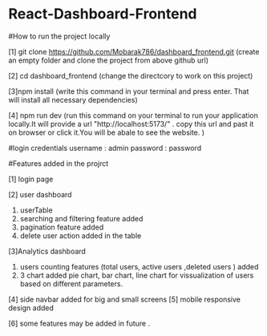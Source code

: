 # React-Dashboard-Frontend

#How to run the project locally

[1] git clone https://github.com/Mobarak786/dashboard_frontend.git
(create an empty folder and clone the project from above github url)

[2] cd dashboard_frontend
(change the directcory to work on this project)

[3]npm install
(write this command in your terminal and press enter. That will install all necessary dependencies)

[4] npm run dev
(run this command on your terminal to run your application locally.It will provide a url "http://localhost:5173/" . copy this url and past it on browser or click it.You will be abale to see the website. )

#login credentials
username : admin
password : password

#Features added in the projrct

[1] login page

[2] user dashboard

1. userTable
2. searching and filtering feature added
3. pagination feature added
4. delete user action added in the table

[3]Analytics dashboard

1. users counting features (total users, active users ,deleted users ) added
2. 3 chart added pie chart, bar chart, line chart for vissualization of users based on
   different parameters.

[4] side navbar added for big and small screens
[5] mobile responsive design added

[6] some features may be added in future .
